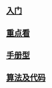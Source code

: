 ## [入门](Digital_Holography)
## [重点看](Particle%20Field%20Holography%20%28Cambridge%20Studies%20i.pdf)
## [手册型](Thomas%20Kreis%20-%20Handbook%20of%20holographic%20interferometry_%20optical%20and%20digital%20methods-Wiley-VCH%20(2005).pdf)
## [算法及代码](Optical%20Scanning%20Holography%20with%20MATLAB®)